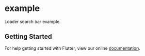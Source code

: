 # example

Loader search bar example.

## Getting Started

For help getting started with Flutter, view our online
[documentation](https://flutter.io/).
